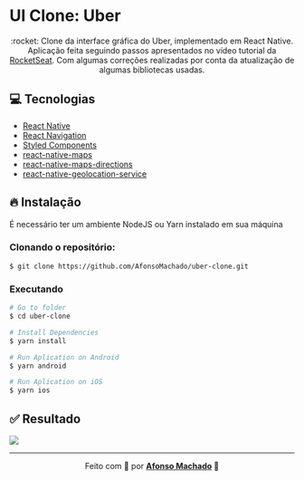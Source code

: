 # UI Clone: Uber

<p align="center">:rocket: Clone da interface gráfica do Uber, implementado em React Native.
 Aplicação feita seguindo passos apresentados no vídeo tutorial da <a href="https://www.youtube.com/watch?v=bg-U0xZwcRk">RocketSeat</a>. Com algumas correções realizadas por conta da atualização de algumas bibliotecas usadas.
</p>

## :computer: Tecnologias
<ul>
  <li><a href="https://reactnative.dev/">React Native</a></li>
  <li><a href="https://reactnavigation.org/">React Navigation</a></li>
  <li><a href="https://styled-components.com/">Styled Components</a></li>
  <li><a href="https://github.com/react-native-community/react-native-maps#readme">react-native-maps</a></li>
  <li><a href="https://github.com/bramus/react-native-maps-directions">react-native-maps-directions</a></li>
  <li><a href="https://github.com/Agontuk/react-native-geolocation-service">react-native-geolocation-service</a></li>  
</ul>

## :fire: Instalação

É necessário ter um ambiente NodeJS ou Yarn instalado em sua máquina

### Clonando o repositório:

```
$ git clone https://github.com/AfonsoMachado/uber-clone.git
```

### Executando

```bash
# Go to folder
$ cd uber-clone

# Install Dependencies
$ yarn install

# Run Aplication on Android
$ yarn android

# Run Aplication on iOS
$ yarn ios
```

## :white_check_mark: Resultado

![](https://github.com/AfonsoMachado/instagram-feed-clone/blob/master/result.jpg)

---

<p align="center">Feito com 💜 por <strong><a href="https://www.linkedin.com/in/AfonsoMachado/">Afonso Machado</a> 🥰 </strong> </p>


